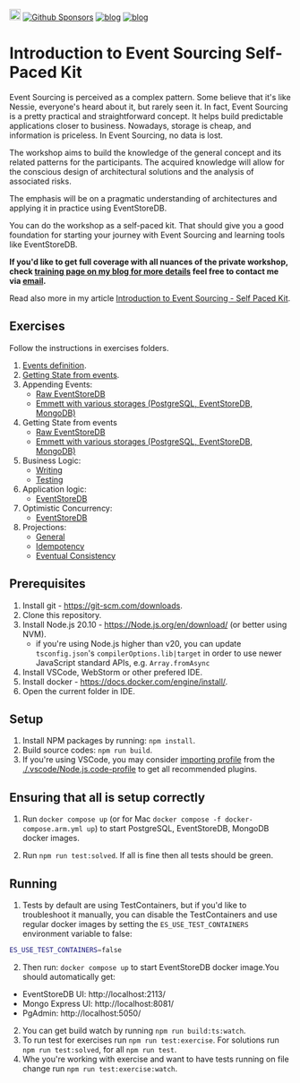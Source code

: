 [<img src="https://img.shields.io/badge/LinkedIn-0077B5?style=for-the-badge&logo=linkedin&logoColor=white" height="20px" />](https://www.linkedin.com/in/oskardudycz/) [![Github Sponsors](https://img.shields.io/static/v1?label=Sponsor&message=%E2%9D%A4&logo=GitHub&link=https://github.com/sponsors/oskardudycz/)](https://github.com/sponsors/oskardudycz/) [![blog](https://img.shields.io/badge/blog-event--driven.io-brightgreen)](https://event-driven.io/?utm_source=event_sourcing_jvm) [![blog](https://img.shields.io/badge/%F0%9F%9A%80-Architecture%20Weekly-important)](https://www.architecture-weekly.com/?utm_source=event_sourcing_net)

# Introduction to Event Sourcing Self-Paced Kit

Event Sourcing is perceived as a complex pattern. Some believe that it's like Nessie, everyone's heard about it, but rarely seen it. In fact, Event Sourcing is a pretty practical and straightforward concept. It helps build predictable applications closer to business. Nowadays, storage is cheap, and information is priceless. In Event Sourcing, no data is lost.

The workshop aims to build the knowledge of the general concept and its related patterns for the participants. The acquired knowledge will allow for the conscious design of architectural solutions and the analysis of associated risks.

The emphasis will be on a pragmatic understanding of architectures and applying it in practice using EventStoreDB.

You can do the workshop as a self-paced kit. That should give you a good foundation for starting your journey with Event Sourcing and learning tools like EventStoreDB.

**If you'd like to get full coverage with all nuances of the private workshop, check [training page on my blog for more details](https://event-driven.io/en/training/) feel free to contact me via [email](mailto:oskar@event-driven.io).**

Read also more in my article [Introduction to Event Sourcing - Self Paced Kit](https://event-driven.io/en/introduction_to_event_sourcing/?utm_source=event_sourcing_nodejs).

## Exercises

Follow the instructions in exercises folders.

1. [Events definition](./src/01_events_definition/).
2. [Getting State from events](./src/02_getting_state_from_events/).
3. Appending Events:
   - [Raw EventStoreDB](./src/03_appending_events_eventstoredb/)
   - [Emmett with various storages (PostgreSQL, EventStoreDB, MongoDB)](./src/04_appending_events_emmett/)
4. Getting State from events
   - [Raw EventStoreDB](./src/05_getting_state_from_events_eventstoredb/)
   - [Emmett with various storages (PostgreSQL, EventStoreDB, MongoDB)](./src/06_getting_state_from_events_emmett/)
5. Business Logic:
   - [Writing](./src/07_business_logic/)
   - [Testing](./src/08_business_logic/)
6. Application logic:
   - [EventStoreDB](./src/09_application_logic_eventstoredb/)
7. Optimistic Concurrency:
   - [EventStoreDB](./src/10_optimistic_concurrency_eventstoredb/)
8. Projections:
   - [General](./src/11_projections_single_stream/)
   - [Idempotency](./src/12_projections_single_stream_idempotency/)
   - [Eventual Consistency](./src/13_projections_single_stream_eventual_consistency/)

## Prerequisites

1. Install git - https://git-scm.com/downloads.
2. Clone this repository.
3. Install Node.js 20.10 - https://Node.js.org/en/download/ (or better using NVM).
   - if you're using Node.js higher than v20, you can update `tsconfig.json`'s `compilerOptions.lib|target` in order to use newer JavaScript standard APIs, e.g. `Array.fromAsync`
4. Install VSCode, WebStorm or other prefered IDE.
5. Install docker - https://docs.docker.com/engine/install/.
6. Open the current folder in IDE.

## Setup

1. Install NPM packages by running: `npm install`.
2. Build source codes: `npm run build`.
3. If you're using VSCode, you may consider [importing profile](https://code.visualstudio.com/updates/v1_75#_profiles) from the [./.vscode/Node.js.code-profile](./.vscode/Node.js.code-profile) to get all recommended plugins.

## Ensuring that all is setup correctly

1. Run `docker compose up` (or for Mac `docker compose -f docker-compose.arm.yml up`) to start PostgreSQL, EventStoreDB, MongoDB docker images.

2. Run `npm run test:solved`. If all is fine then all tests should be green.

## Running

1. Tests by default are using TestContainers, but if you'd like to troubleshoot it manually, you can disable the TestContainers and use regular docker images by setting the `ES_USE_TEST_CONTAINERS` environment variable to false:

```bash
ES_USE_TEST_CONTAINERS=false
```

2. Then run: `docker compose up` to start EventStoreDB docker image.You should automatically get:

- EventStoreDB UI: http://localhost:2113/
- Mongo Express UI: http://localhost:8081/
- PgAdmin: http://localhost:5050/

2. You can get build watch by running `npm run build:ts:watch`.
3. To run test for exercises run `npm run test:exercise`. For solutions run `npm run test:solved`, for all `npm run test`.
4. Whe you're working with exercise and want to have tests running on file change run `npm run test:exercise:watch`.
